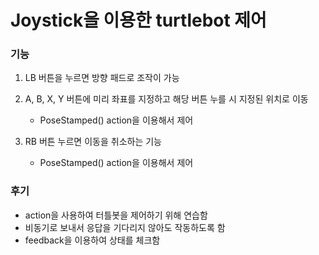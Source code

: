 # Joystick을 이용한 turtlebot 제어

### 기능
1. LB 버튼을 누르면 방향 패드로 조작이 가능

2. A, B, X, Y 버튼에 미리 좌표를 지정하고 해당 버튼 누를 시 지정된 위치로 이동
   - PoseStamped() action을 이용해서 제어

3. RB 버튼 누르면 이동을 취소하는 기능
   - PoseStamped() action을 이용해서 제어

### 후기
- action을 사용하여 터틀봇을 제어하기 위해 연습함
- 비동기로 보내서 응답을 기다리지 않아도 작동하도록 함
- feedback을 이용하여 상태를 체크함